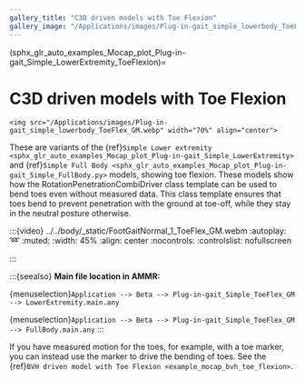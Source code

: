 ```yaml
---
gallery_title: "C3D driven models with Toe Flexion"
gallery_image: "/Applications/images/Plug-in-gait_simple_lowerbody_ToeFlex_GM.webp"
---
```


(sphx_glr_auto_examples_Mocap_plot_Plug-in-gait_Simple_LowerExtremity_ToeFlexion)=

# C3D driven models with Toe Flexion


````{sidebar} **Example**
<img src="/Applications/images/Plug-in-gait_simple_lowerbody_ToeFlex_GM.webp" width="70%" align="center">
````

These are variants of the {ref}`Simple Lower extremity <sphx_glr_auto_examples_Mocap_plot_Plug-in-gait_Simple_LowerExtremity>`
and {ref}`Simple Full Body <sphx_glr_auto_examples_Mocap_plot_Plug-in-gait_Simple_FullBody.py>`
models, showing toe flexion. These models show how the RotationPenetrationCombiDriver class
template can be used to bend toes even without measured data. This class template
ensures that toes bend to prevent penetration with the ground at toe-off, while they
stay in the neutral posture otherwise.

<!-- See https://sphinxcontrib-video.readthedocs.io/en/latest/quickstart.html -->
:::{video} ../../body/_static/FootGaitNormal_1_ToeFlex_GM.webm
:autoplay:
:loop:
:muted:
:width: 45%
:align: center
:nocontrols:
:controlslist: nofullscreen

:::

:::{seealso}
**Main file location in AMMR:**

{menuselection}`Application --> Beta --> Plug-in-gait_Simple_ToeFlex_GM -->
LowerExtremity.main.any`

{menuselection}`Application --> Beta --> Plug-in-gait_Simple_ToeFlex_GM -->
FullBody.main.any`
:::

If you have measured motion for the toes, for example, with a toe marker, you can instead use the marker to drive the bending
of toes. See the {ref}`BVH driven model with Toe Flexion <example_mocap_bvh_toe_flexion>`.
